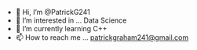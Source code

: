 - 👋 Hi, I’m @PatrickG241
- 👀 I’m interested in ... Data Science
- 🌱 I’m currently learning C++ 
- 📫 How to reach me ... patrickgraham241@gmail.com

<!---
PatrickG241/PatrickG241 is a ✨ special ✨ repository because its `README.md` (this file) appears on your GitHub profile.
You can click the Preview link to take a look at your changes.
--->
